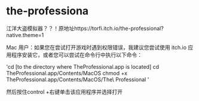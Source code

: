 # the-professiona

江洋大盗模拟器？？！原地址https://torfi.itch.io/the-professional?native.theme=1


Mac 用户：如果您在尝试打开游戏时遇到权限错误，我建议您尝试使用 itch.io 应用程序安装它，或者您可以尝试在命令行中执行以下命令：

'cd [to the directory where TheProfessional.app is located] cd TheProfessional.app/Contents/MacOS chmod +x TheProfessional.app/Contents/MacOS/The\ Professional '

然后按住control +右键单击该应用程序并选择打开
